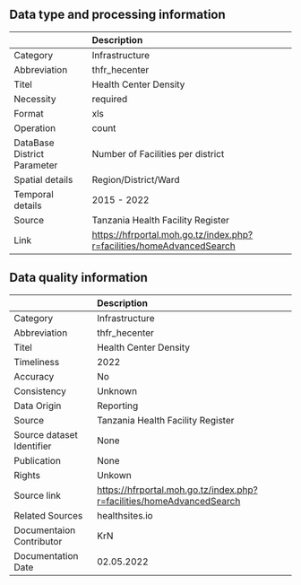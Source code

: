 ## Data type and processing information 

|                             | Description                                                           |
|:----------------------------|:----------------------------------------------------------------------|
| Category                    | Infrastructure                                                        |
| Abbreviation                | thfr_hecenter                                                         |
| Titel                       | Health Center Density                                                 |
| Necessity                   | required                                                              |
| Format                      | xls                                                                   |
| Operation                   | count                                                                 |
| DataBase District Parameter | Number of Facilities per district                                     |
| Spatial details             | Region/District/Ward                                                  |
| Temporal details            | 2015 - 2022                                                           |
| Source                      | Tanzania Health Facility Register                                     |
| Link                        | https://hfrportal.moh.go.tz/index.php?r=facilities/homeAdvancedSearch |

## Data quality information 

|                           | Description                                                           |
|:--------------------------|:----------------------------------------------------------------------|
| Category                  | Infrastructure                                                        |
| Abbreviation              | thfr_hecenter                                                         |
| Titel                     | Health Center Density                                                 |
| Timeliness                | 2022                                                                  |
| Accuracy                  | No                                                                    |
| Consistency               | Unknown                                                               |
| Data Origin               | Reporting                                                             |
| Source                    | Tanzania Health Facility Register                                     |
| Source dataset Identifier | None                                                                  |
| Publication               | None                                                                  |
| Rights                    | Unkown                                                                |
| Source link               | https://hfrportal.moh.go.tz/index.php?r=facilities/homeAdvancedSearch |
| Related Sources           | healthsites.io                                                        |
| Documentaion Contributor  | KrN                                                                   |
| Documentation Date        | 02.05.2022                                                            |